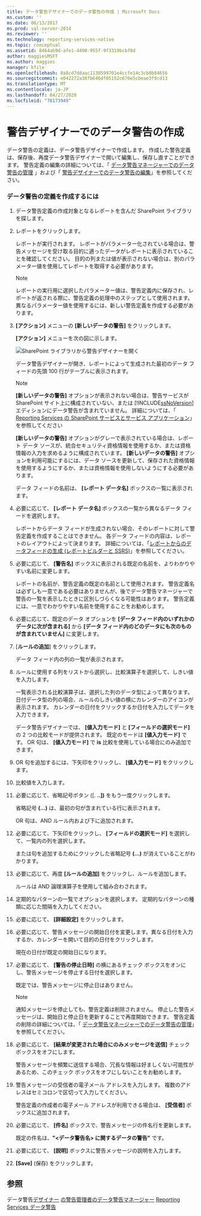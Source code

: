 ```yaml
---
title: データ警告デザイナーでのデータ警告の作成 | Microsoft Docs
ms.custom: ''
ms.date: 06/13/2017
ms.prod: sql-server-2014
ms.reviewer: ''
ms.technology: reporting-services-native
ms.topic: conceptual
ms.assetid: 8464ab9d-afe1-4490-955f-9f3319bcbf8d
author: maggiesMSFT
ms.author: maggies
manager: kfile
ms.openlocfilehash: 0a8cd7ddaac1138599701e4ccfe14c3cb0b84656
ms.sourcegitcommit: e042272a38fb646df05152c676e5cbeae3f9cd13
ms.translationtype: MT
ms.contentlocale: ja-JP
ms.lasthandoff: 04/27/2020
ms.locfileid: "78173949"
---
```

# <a name="create-a-data-alert-in-data-alert-designer"></a>警告デザイナーでのデータ警告の作成
  データ警告の定義は、データ警告デザイナーで作成します。 作成した警告定義は、保存後、再度データ警告デザイナーで開いて編集し、保存し直すことができます。 警告定義の編集の詳細については、「 [データ警告マネージャーでのデータ警告の管理](manage-my-data-alerts-in-data-alert-manager.md) 」および「 [警告デザイナーでのデータ警告の編集](edit-a-data-alert-in-alert-designer.md)」を参照してください。

### <a name="to-create-a-data-alert-definition"></a>データ警告の定義を作成するには

1.  データ警告定義の作成対象となるレポートを含んだ SharePoint ライブラリを探します。

2.  レポートをクリックします。

     レポートが実行されます。 レポートがパラメーター化されている場合は、警告メッセージを受け取る目的に適ったデータがレポートに表示されていることを確認してください。 目的の列または値が表示されない場合は、別のパラメーター値を使用してレポートを取得する必要があります。

    > [!NOTE]
    >  レポートの実行用に選択したパラメーター値は、警告定義内に保存され、レポートが返される際に、警告定義の処理中のステップとして使用されます。 異なるパラメーター値を使用するには、新しい警告定義を作成する必要があります。

3.  **[アクション]** メニューの **[新しいデータの警告]** をクリックします。

     **[アクション]** メニューを次の図に示します。

     ![SharePoint ライブラリから警告デザイナーを開く](media/rs-openalertdesigneriw.gif "SharePoint ライブラリから警告デザイナーを開く")

     データ警告デザイナーが開き、レポートによって生成された最初のデータ フィードの先頭 100 行がテーブルに表示されます。

    > [!NOTE]
    >  **[新しいデータの警告]** オプションが表示されない場合は、警告サービスが SharePoint サイト上に構成されていない、または [!INCLUDE[ssNoVersion](../includes/ssnoversion-md.md)] エディションにデータ警告が含まれていません。 詳細については、「 [Reporting Services の SharePoint サービスとサービス アプリケーション](../../2014/reporting-services/reporting-services-sharepoint-service-and-service-applications.md)｣を参照してください
    > 
    >  **[新しいデータの警告]** オプションがグレーで表示されている場合は、レポート データ ソースが、統合セキュリティ資格情報を使用するか、または資格情報の入力を求めるように構成されています。 **[新しいデータの警告]** オプションを利用可能にするには、データ ソースを更新して、保存された資格情報を使用するようにするか、または資格情報を使用しないようにする必要があります。

     データ フィードの名前は、 **[レポート データ名]** ボックスの一覧に表示されます。

4.  必要に応じて、 **[レポート データ名]** ボックスの一覧から異なるデータ フィードを選択します。

     レポートからデータ フィードが生成されない場合、そのレポートに対して警告定義を作成することはできません。 各データ フィードの内容は、レポートのレイアウトによって決まります。 詳細については、「[レポートからのデータフィードの生成 &#40;レポートビルダーと SSRS&#41;](report-builder/generating-data-feeds-from-reports-report-builder-and-ssrs.md)」を参照してください。

5.  必要に応じて、 **[警告名]** ボックスに表示される既定の名前を、よりわかりやすい名前に変更します。

     レポートの名前が、警告定義の既定の名前として使用されます。 警告定義名は必ずしも一意である必要はありませんが、後でデータ警告マネージャーで警告の一覧を表示したときに区別しづらくなる可能性はあります。 警告定義には、一意でわかりやすい名前を使用することをお勧めします。

6.  必要に応じて、既定のデータ オプションを **[データ フィード内のいずれかのデータに次が含まれる]** から **[データ フィード内のどのデータにも次のものが含まれていません]** に変更します。

7.  [**ルールの追加**] をクリックします。

     データ フィード内の列の一覧が表示されます。

8.  ルールに使用する列をリストから選択し、比較演算子を選択して、しきい値を入力します。

     一覧表示される比較演算子は、選択した列のデータ型によって異なります。 日付データ型の列の場合、ルールのしきい値の横にカレンダーのアイコンが表示されます。 カレンダーの日付をクリックするか日付を入力してデータを入力できます。

     データ警告デザイナーでは、 **[値入力モード]** と **[フィールドの選択モード]** の 2 つの比較モードが提供されます。 既定のモードは **[値入力モード]** です。 OR 句は、 **[値入力モード]** で **is** 比較を使用している場合にのみ追加できます。

9. OR 句を追加するには、下矢印をクリックし、 **[値入力モード]** をクリックします。

10. 比較値を入力します。

11. 必要に応じて、省略記号ボタン ([. **..])** をもう一度クリックします。

     省略記号 **(...)** は、最初の句が含まれている行に表示されます。

     OR 句は、AND ルール内および下に追加されます。

12. 必要に応じて、下矢印をクリックし、 **[フィールドの選択モード]** を選択して、一覧内の列を選択します。

     または句を追加するためにクリックした省略記号 **(...)** が消えていることがわかります。

13. 必要に応じて、再度 **[ルールの追加]** をクリックし、ルールを追加します。

     ルールは AND 論理演算子を使用して組み合わされます。

14. 定期的なパターンの一覧でオプションを選択します。 定期的なパターンの種類に応じた間隔を入力してください。

15. 必要に応じて、 **[詳細設定]** をクリックします。

16. 必要に応じて、警告メッセージの開始日付を変更します。異なる日付を入力するか、カレンダーを開いて目的の日付をクリックします。

     現在の日付が既定の開始日になります。

17. 必要に応じて、 **[警告の停止日時]** の横にあるチェック ボックスをオンにし、警告メッセージを停止する日付を選択します。

     既定では、警告メッセージに停止日はありません。

    > [!NOTE]
    >  通知メッセージを停止しても、警告定義は削除されません。 停止した警告メッセージは、開始日と停止日を更新することで再度開始できます。 警告定義の削除の詳細については、「 [データ警告マネージャーでのデータ警告の管理](manage-my-data-alerts-in-data-alert-manager.md)」を参照してください。

18. 必要に応じて、 **[結果が変更された場合にのみメッセージを送信]** チェック ボックスをオフにします。

     警告メッセージを頻繁に送信する場合、冗長な情報は好ましくない可能性があるため、このチェック ボックスをオフにしないことをお勧めします。

19. 警告メッセージの受信者の電子メール アドレスを入力します。 複数のアドレスはセミコロンで区切って入力してください。

     警告定義の作成者の電子メール アドレスが利用できる場合は、 **[受信者]** ボックスに追加されます。

20. 必要に応じて、 **[件名]** ボックスで、警告メッセージの件名行を更新します。

     既定の件名は、**"\<データ警告名> に関するデータの警告"** です。

21. 必要に応じて、 **[説明]** ボックスに警告メッセージの説明を入力します。

22. **[Save]** (保存) をクリックします。

## <a name="see-also"></a>参照
 データ警告[デザイナー](../../2014/reporting-services/data-alert-designer.md) [の警告管理者のデータ警告マネージャー](../../2014/reporting-services/data-alert-manager-for-alerting-administrators.md) [Reporting Services データ警告](../ssms/agent/alerts.md)


